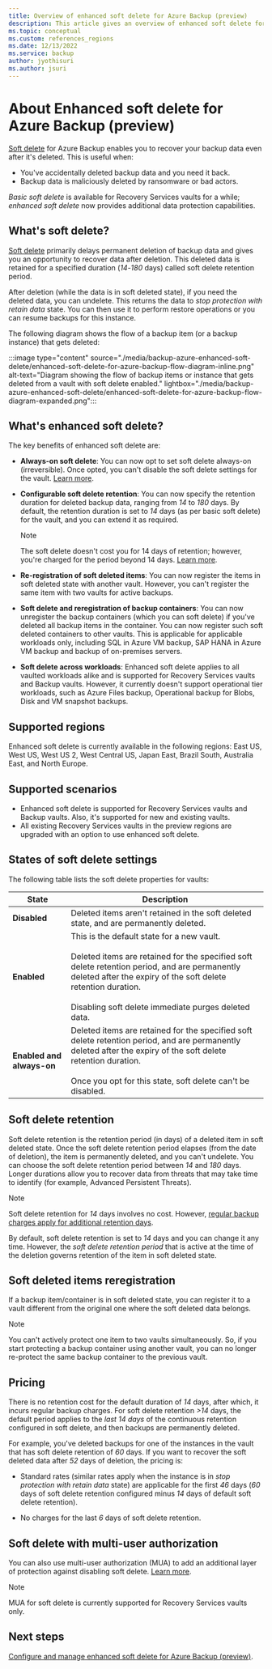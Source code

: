 ```yaml
---
title: Overview of enhanced soft delete for Azure Backup (preview)
description: This article gives an overview of enhanced soft delete for Azure Backup.
ms.topic: conceptual
ms.custom: references_regions
ms.date: 12/13/2022
ms.service: backup
author: jyothisuri
ms.author: jsuri
---
```


# About Enhanced soft delete for Azure Backup (preview)

[Soft delete](backup-azure-security-feature-cloud.md) for Azure Backup enables you to recover your backup data even after it's deleted. This is useful when:

- You've accidentally deleted backup data and you need it back.
- Backup data is maliciously deleted by ransomware or bad actors.

*Basic soft delete* is available for Recovery Services vaults for a while; *enhanced soft delete* now provides additional data protection capabilities.

## What's soft delete?

[Soft delete](backup-azure-security-feature-cloud.md) primarily delays permanent deletion of backup data and gives you an opportunity to recover data after deletion. This deleted data is retained for a specified duration (*14*-*180* days) called soft delete retention period.

After deletion (while the data is in soft deleted state), if you need the deleted data, you can undelete. This returns the data to *stop protection with retain data* state. You can then use it to perform restore operations or you can resume backups for this instance.

The following diagram shows the flow of a backup item (or a backup instance) that gets deleted:

:::image type="content" source="./media/backup-azure-enhanced-soft-delete/enhanced-soft-delete-for-azure-backup-flow-diagram-inline.png" alt-text="Diagram showing the flow of backup items or instance that gets deleted from a vault with soft delete enabled." lightbox="./media/backup-azure-enhanced-soft-delete/enhanced-soft-delete-for-azure-backup-flow-diagram-expanded.png":::

## What's enhanced soft delete?

The key benefits of enhanced soft delete are:

- **Always-on soft delete**: You can now opt to set soft delete always-on (irreversible). Once opted, you can't disable the soft delete settings for the vault. [Learn more](#states-of-soft-delete-settings).
- **Configurable soft delete retention**: You can now specify the retention duration for deleted backup data, ranging from *14* to *180* days. By default, the retention duration is set to *14* days (as per basic soft delete) for the vault, and you can extend it as required.

  >[!Note]
  >The soft delete doesn't cost you for 14 days of retention; however, you're charged for the period beyond 14 days. [Learn more](#pricing).
- **Re-registration of soft deleted items**: You can now register the items in soft deleted state with another vault. However, you can't register the same item with two vaults for active backups. 
- **Soft delete and reregistration of backup containers**: You can now unregister the backup containers (which you can soft delete) if you've deleted all backup items in the container. You can now register such soft deleted containers to other vaults. This is applicable for applicable workloads only, including SQL in Azure VM backup, SAP HANA in Azure VM backup and backup of on-premises servers.
- **Soft delete across workloads**: Enhanced soft delete applies to all vaulted workloads alike and is supported for Recovery Services vaults and Backup vaults. However, it currently doesn't support operational tier workloads, such as Azure Files backup, Operational backup for Blobs, Disk and VM snapshot backups.

## Supported regions

Enhanced soft delete is currently available in the following regions: East US, West US, West US 2, West Central US, Japan East, Brazil South, Australia East, and North Europe.

## Supported scenarios

- Enhanced soft delete is supported for Recovery Services vaults and Backup vaults. Also, it's supported for new and existing vaults.
- All existing Recovery Services vaults in the preview regions are upgraded with an option to use enhanced soft delete.

## States of soft delete settings

The following table lists the soft delete properties for vaults:

| State | Description |
| --- | --- |
| **Disabled** | Deleted items aren't retained in the soft deleted state, and are permanently deleted. |
| **Enabled** | This is the default state for a new vault. <br><br> Deleted items are retained for the specified soft delete retention period, and are permanently deleted after the expiry of the soft delete retention duration. <br><br> Disabling soft delete immediate purges deleted data. |
| **Enabled and always-on** | Deleted items are retained for the specified soft delete retention period, and are permanently deleted after the expiry of the soft delete retention duration. <br><br> Once you opt for this state, soft delete can't be disabled. |

## Soft delete retention

Soft delete retention is the retention period (in days) of a deleted item in soft deleted state. Once the soft delete retention period elapses (from the date of deletion), the item is permanently deleted, and you can't undelete. You can choose the soft delete retention period between *14* and *180* days. Longer durations allow you to recover data from threats that may take time to identify (for example, Advanced Persistent Threats).

>[!Note]
>Soft delete retention for *14* days involves no cost. However, [regular backup charges apply for additional retention days](#pricing).
>
>By default, soft delete retention is set to *14* days and you can change it any time. However, the *soft delete retention period* that is active at the time of the deletion governs retention of the item in soft deleted state.

## Soft deleted items reregistration

If a backup item/container is in soft deleted state, you can register it to a vault different from the original one where the soft deleted data belongs.

>[!Note]
>You can't actively protect one item to two vaults simultaneously. So, if you start protecting a backup container using another vault, you can no longer re-protect the same backup container to the previous vault.

## Pricing

There is no retention cost for the default duration of *14* days, after which, it incurs regular backup charges. For soft delete retention *>14* days, the default period applies to the *last 14 days* of the continuous retention configured in soft delete, and then backups are permanently deleted.

For example, you've deleted backups for one of the instances in the vault that has soft delete retention of *60* days. If you want to recover the soft deleted data after *52* days of deletion, the pricing is:

- Standard rates (similar rates apply when the instance is in *stop protection with retain data* state) are applicable for the first *46* days (*60* days of soft delete retention configured minus *14* days of default soft delete retention).

- No charges for the last *6* days of soft delete retention.

## Soft delete with multi-user authorization

You can also use multi-user authorization (MUA) to add an additional layer of protection against disabling soft delete. [Learn more](multi-user-authorization-concept.md).

>[!Note]
>MUA for soft delete is currently supported for Recovery Services vaults only.

## Next steps

[Configure and manage enhanced soft delete for Azure Backup (preview)](backup-azure-enhanced-soft-delete-configure-manage.md).